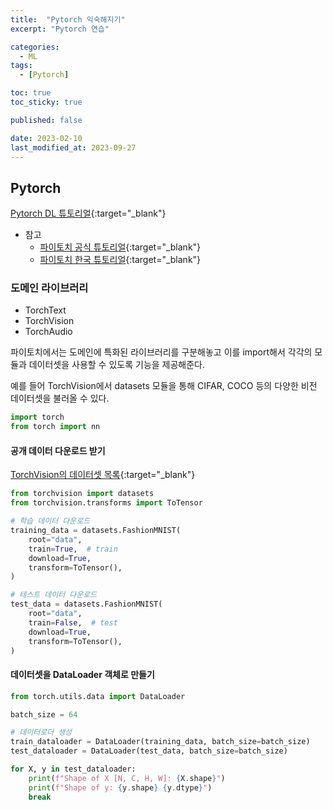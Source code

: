 ```yaml
---
title:  "Pytorch 익숙해지기"
excerpt: "Pytorch 연습"

categories:
  - ML
tags:
  - [Pytorch]

toc: true
toc_sticky: true

published: false

date: 2023-02-10
last_modified_at: 2023-09-27
---
```


## Pytorch  
[Pytorch DL 튜토리얼](https://uvadlc-notebooks.readthedocs.io/en/latest/tutorial_notebooks/tutorial1/Lisa_Cluster.html){:target="_blank"}  
- 참고  
  - [파이토치 공식 튜토리얼](https://pytorch.org/tutorials/beginner/basics/quickstart_tutorial.html){:target="_blank"}  
  - [파이토치 한국 튜토리얼](https://tutorials.pytorch.kr/beginner/basics/quickstart_tutorial.html){:target="_blank"}  

### 도메인 라이브러리  
- TorchText  
- TorchVision  
- TorchAudio  

파이토치에서는 도메인에 특화된 라이브러리를 구분해놓고 이를 import해서 각각의 모듈과 데이터셋을 사용할 수 있도록 기능을 제공해준다.  

예를 들어 TorchVision에서 datasets 모듈을 통해 CIFAR, COCO 등의 다양한 비전 데이터셋을 불러올 수 있다.  

```python  
import torch
from torch import nn
```  

#### 공개 데이터 다운로드 받기  
[TorchVision의 데이터셋 목록](https://pytorch.org/vision/stable/datasets.html){:target="_blank"}  
```python
from torchvision import datasets
from torchvision.transforms import ToTensor

# 학습 데이터 다운로드
training_data = datasets.FashionMNIST(
    root="data",
    train=True,  # train
    download=True,
    transform=ToTensor(),
)

# 테스트 데이터 다운로드
test_data = datasets.FashionMNIST(
    root="data",
    train=False,  # test
    download=True,
    transform=ToTensor(),
)
```
#### 데이터셋을 DataLoader 객체로 만들기  
```python
from torch.utils.data import DataLoader

batch_size = 64

# 데이터로더 생성
train_dataloader = DataLoader(training_data, batch_size=batch_size)
test_dataloader = DataLoader(test_data, batch_size=batch_size)

for X, y in test_dataloader:
    print(f"Shape of X [N, C, H, W]: {X.shape}")
    print(f"Shape of y: {y.shape} {y.dtype}")
    break
```
